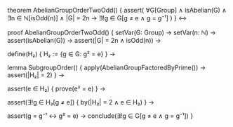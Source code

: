 theorem AbelianGroupOrderTwoOdd() {
  assert(
    ∀G[Group] ∧ isAbelian(G) ∧
    ∃n ∈ ℕ[isOdd(n)] ∧
    |G| = 2n →
    ∃!g ∈ G[g ≠ e ∧ g = g⁻¹]
  )
} ↔

proof AbelianGroupOrderTwoOdd() {
  setVar(G: Group) →
  setVar(n: ℕ) →
  assert(isAbelian(G)) →
  assert(|G| = 2n ∧ isOdd(n)) →
  
  define(H₂) {
    H₂ := {g ∈ G: g² = e}
  } →
  
  lemma SubgroupOrder() {
    apply(AbelianGroupFactoredByPrime()) →
    assert(|H₂| = 2)
  } →
  
  assert(e ∈ H₂) {
    prove(e² = e)
  } →
  
  assert(∃!g ∈ H₂[g ≠ e]) {
    by(|H₂| = 2 ∧ e ∈ H₂)
  } →
  
  assert(g = g⁻¹ ↔ g² = e) →
  conclude(∃!g ∈ G[g ≠ e ∧ g = g⁻¹])
}